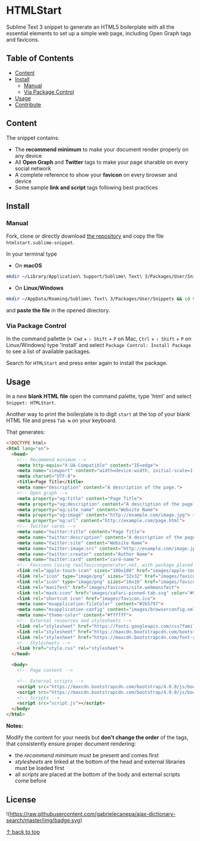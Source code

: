 # HTMLStart

Sublime Text 3 snippet to generate an HTML5 boilerplate with all the essential elements to set up a simple web page, including Open Graph tags and favicons.

## Table of Contents

- [Content](#content)
- [Install](#install)
  - [Manual](#manual)
  - [Via Package Control](#via-package-control)
- [Usage](#usage)
- [Contribute](#contribute)

## Content

The snippet contains:

- The **recommend minimum** to make your document render properly on any device
- All **Open Graph** and **Twitter** tags to make your page sharable on every social network
- A complete reference to show your **favicon** on every browser and device
- Some sample **link and script** tags following best practices

## Install

### Manual

Fork, clone or directly download [the repository](https://github.com/gabrielecanepa/HTMLStart) and copy the file `htmlstart.sublime-snippet`.

In your terminal type

* On **macOS**

```bash
mkdir ~/Library/Application\ Support/Sublime\ Text\ 3/Packages/User/Snippets && cd $_ && open .
```

* On **Linux/Windows**

```bash
mkdir ~/AppData/Roaming/Sublime\ Text\ 3/Packages/User/Snippets && cd $_ && open .
```

and **paste the file** in the opened directory.

### Via Package Control

In the command pallette (`⌘ Cmd` + `⇧ Shift` + `P` on Mac, `Ctrl` + `⇧ Shift` + `P` on Linux/Windows) type 'Install' and select `Package Control: Install Package` to see a list of available packages.

Search for `HTMLStart` and press enter again to install the package.

## Usage

In a new **blank HTML file** open the command palette, type 'html' and select `Snippet: HTMLStart`.

Another way to print the boilerplate is to digit `start` at the top of your blank HTML file and press `Tab ↹` on your keyboard.

That generates:

```html
<!DOCTYPE html>
<html lang="en">
  <head>
    <!-- Recommend minimum -->
    <meta http-equiv="X-UA-Compatible" content="IE=edge">
    <meta name="viewport" content="width=device-width, initial-scale=1, shrink-to-fit=no">
    <meta charset="UTF-8">
    <title>Page Title</title>
    <meta name="description" content="A description of the page.">
    <!-- Open graph -->
    <meta property="og:title" content="Page Title">
    <meta property="og:description" content="A description of the page.">
    <meta property="og:site_name" content="Website Name">
    <meta property="og:image" content="http://example.com/image.jpg"> <!-- 1200x630 recommended -->
    <meta property="og:url" content="http://example.com/page.html">
    <!-- Twitter cards -->
    <meta name="twitter:title" content="Page Title">
    <meta name="twitter:description" content="A description of the page.">
    <meta name="twitter:site" content="Website Name">
    <meta name="twitter:image:src" content="http://example.com/image.jpg"> <!-- 800x418 or 800x800 recommended -->
    <meta name="twitter:creator" content="Author Name">
    <meta name="twitter:card" content="card-name">
    <!-- Favicons (using realfavicongenerator.net, with package placed in images and arbitrary colors) -->
    <link rel="apple-touch-icon" sizes="180x180" href="images/apple-touch-icon.png">
    <link rel="icon" type="image/png" sizes="32x32" href="images/favicon-32x32.png">
    <link rel="icon" type="image/png" sizes="16x16" href="images/favicon-16x16.png">
    <link rel="manifest" href="images/favicons/site.webmanifest">
    <link rel="mask-icon" href="images/safari-pinned-tab.svg" color="#5bbad5">
    <link rel="shortcut icon" href="images/favicon.ico">
    <meta name="msapplication-TileColor" content="#2b5797">
    <meta name="msapplication-config" content="images/browserconfig.xml">
    <meta name="theme-color" content="#ffffff">
    <!-- External resources and stylesheets -->
    <link rel="stylesheet" href="https://fonts.googleapis.com/css?family=Lato|Open+Sans">
    <link rel="stylesheet" href="https://maxcdn.bootstrapcdn.com/bootstrap/4.0.0/css/bootstrap.min.css">
    <link rel="stylesheet" href="https://maxcdn.bootstrapcdn.com/font-awesome/4.7.0/css/font-awesome.min.css">
    <!-- Stylesheets -->
    <link href="style.css" rel="stylesheet">
  </head>

  <body>
    <!-- Page content -->

    <!-- External scripts -->
    <script src="https://maxcdn.bootstrapcdn.com/bootstrap/4.0.0/js/bootstrap.min.js"></script>
    <script src="https://maxcdn.bootstrapcdn.com/bootstrap/4.0.0/js/bootstrap.bundle.min.js"></script>
    <!-- Scripts -->
    <script src="script.js"></script>
  </body>
</html>
```

**Notes:**

Modify the content for your needs but **don't change the order** of the tags, that consistently ensure proper document rendering:
* the _recommend minimum_ must be present and comes first
* _stylesheets_ are linked at the bottom of the head and external libraries must be loaded first
* all _scripts_ are placed at the bottom of the body and external scripts come before

## License

!(https://raw.githubusercontent.com/gabrielecanepa/ajax-dictionary-search/master/img/badge.svg)

[↑ back to top](#htmlstart)
